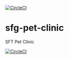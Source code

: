 [![CircleCI](https://dl.circleci.com/status-badge/img/gh/KatarzynaKwasnik/sfg-pet-clinic/tree/master.svg?style=svg)](https://dl.circleci.com/status-badge/redirect/gh/KatarzynaKwasnik/sfg-pet-clinic/tree/master)
# sfg-pet-clinic
SFT Pet Clinic

[![CircleCI](https://dl.circleci.com/status-badge/img/gh/KatarzynaKwasnik/sfg-pet-clinic/tree/master.svg?style=shield)](https://dl.circleci.com/status-badge/redirect/gh/KatarzynaKwasnik/sfg-pet-clinic/tree/master)


